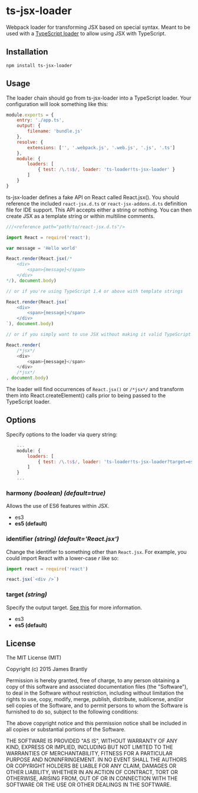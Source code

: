 # ts-jsx-loader

Webpack loader for transforming JSX based on special syntax. Meant to be used
with a [TypeScript loader](https://github.com/jbrantly/ts-loader) to allow using JSX with TypeScript.

## Installation

```
npm install ts-jsx-loader
```

## Usage

The loader chain should go from ts-jsx-loader into a TypeScript loader. Your
configuration will look something like this:

```javascript
module.exports = {
    entry: './app.ts',
    output: {
        filename: 'bundle.js'
    },
    resolve: {
        extensions: ['', '.webpack.js', '.web.js', '.js', '.ts']
    },
    module: {
        loaders: [
            { test: /\.ts$/, loader: 'ts-loader!ts-jsx-loader' }
        ]
    }
}
```

ts-jsx-loader defines a fake API on React called React.jsx(). You should
reference the included `react-jsx.d.ts` or `react-jsx-addons.d.ts`
definition file for IDE support. This API accepts either a string or nothing.
You can then create JSX as a template string or within multiline comments.

```javascript
///<reference path="path/to/react-jsx.d.ts"/>

import React = require('react');

var message = 'Hello world'

React.render(React.jsx(/*
    <div>
        <span>{message}</span>
    </div>
*/), document.body)

// or if you're using TypeScript 1.4 or above with template strings

React.render(React.jsx(`
    <div>
        <span>{message}</span>
    </div>
`), document.body)

// or if you simply want to use JSX without making it valid TypeScript

React.render(
    /*jsx*/
    <div>
        <span>{message}</span>
    </div>
    /*jsx*/
, document.body)
```

The loader will find occurrences of `React.jsx()` or `/*jsx*/` and transform them into
React.createElement() calls prior to being passed to the TypeScript
loader.

## Options

Specify options to the loader via query string:

```javascript
    ...
    module: {
        loaders: [
            { test: /\.ts$/, loader: 'ts-loader!ts-jsx-loader?target=es3&identifier=react.jsx' }
        ]
    }
    ...
```
### harmony *(boolean) (default=true)*

Allows the use of ES6 features within JSX.

- es3
- **es5 (default)**

### identifier *(string) (default='React.jsx')*

Change the identifier to something other than `React.jsx`. For example, you
could import React with a lower-case *r* like so:

```javascript
import react = require('react')

react.jsx(`<div />`)
```

### target *(string)*

Specify the output target. [See this](http://facebook.github.io/react/blog/2015/03/10/react-v0.13.html#react-tools)
for more information.

- es3
- **es5 (default)**

## License

The MIT License (MIT)

Copyright (c) 2015 James Brantly

Permission is hereby granted, free of charge, to any person obtaining a copy
of this software and associated documentation files (the "Software"), to deal
in the Software without restriction, including without limitation the rights
to use, copy, modify, merge, publish, distribute, sublicense, and/or sell
copies of the Software, and to permit persons to whom the Software is
furnished to do so, subject to the following conditions:

The above copyright notice and this permission notice shall be included in all
copies or substantial portions of the Software.

THE SOFTWARE IS PROVIDED "AS IS", WITHOUT WARRANTY OF ANY KIND, EXPRESS OR
IMPLIED, INCLUDING BUT NOT LIMITED TO THE WARRANTIES OF MERCHANTABILITY,
FITNESS FOR A PARTICULAR PURPOSE AND NONINFRINGEMENT. IN NO EVENT SHALL THE
AUTHORS OR COPYRIGHT HOLDERS BE LIABLE FOR ANY CLAIM, DAMAGES OR OTHER
LIABILITY, WHETHER IN AN ACTION OF CONTRACT, TORT OR OTHERWISE, ARISING FROM,
OUT OF OR IN CONNECTION WITH THE SOFTWARE OR THE USE OR OTHER DEALINGS IN THE
SOFTWARE.